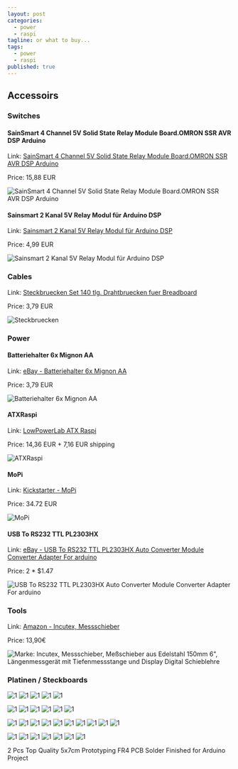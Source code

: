 ```yaml
---
layout: post
categories: 
  - power
  - raspi
tagline: or what to buy...
tags: 
  - power
  - raspi
published: true
---
```


## Accessoirs

### Switches
#### SainSmart 4 Channel 5V Solid State Relay Module Board.OMRON SSR AVR DSP Arduino
Link: [SainSmart 4 Channel 5V Solid State Relay Module Board.OMRON SSR AVR DSP Arduino](http://www.ebay.de/itm/Neu-SainSmart-4-Channel-5V-Solid-State-Relay-Module-Board-OMRON-SSR-AVR-Arduino-/320857846455?)

Price: 15,88 EUR

![SainSmart 4 Channel 5V Solid State Relay Module Board.OMRON SSR AVR DSP Arduino](/assets/images/2014-03-12-raspi-accessoirs/sainsmart-srs-relay.jpg)

#### Sainsmart 2 Kanal 5V Relay Modul für Arduino DSP

Link: [Sainsmart 2 Kanal 5V Relay Modul für Arduino DSP](http://www.sainsmart.com/arduino-pro-mini.html)

Price: 4,99 EUR

![Sainsmart 2 Kanal 5V Relay Modul für Arduino DSP](/assets/images/2014-03-12-raspi-accessoirs/sainsmart-relay.jpg)

### Cables
Link: [Steckbruecken Set 140 tlg. Drahtbruecken fuer Breadboard](http://www.ebay.de/itm/Steckbruecken-Set-140-tlg-Drahtbruecken-fuer-Breadboard-Steckplatine-Steckbruecke-/300913695775?)

Price: 3,79 EUR

![Steckbruecken](/assets/images/2014-03-12-raspi-accessoirs/steckbruecken.jpg)

### Power
#### Batteriehalter 6x Mignon AA
Link: [eBay - Batteriehalter 6x Mignon AA](http://www.ebay.de/itm/Batteriehalter-6x-Mignon-AA-Gehaeuse-Mignonzelle-Batterie-Halter-/290929939750)

Price: 3,79 EUR

![Batteriehalter 6x Mignon AA](/assets/images/2014-03-12-raspi-accessoirs/batteriehalter.jpg)

#### ATXRaspi
Link: [LowPowerLab ATX Raspi](http://lowpowerlab.com/shop/ATXRaspi-R2)

Price: 14,36 EUR + 7,16 EUR shipping

![ATXRaspi](/assets/images/2014-03-12-raspi-accessoirs/atx-raspi.jpg)

#### MoPi
Link: [Kickstarter - MoPi](https://www.kickstarter.com/projects/hamishcunningham/mopi-mobile-and-24-7-power-for-the-raspberry-pi)

Price: 34.72 EUR

![MoPi](/assets/images/2014-03-12-raspi-accessoirs/mopi.png)

#### USB To RS232 TTL PL2303HX
Link: [eBay - USB To RS232 TTL PL2303HX Auto Converter Module Converter Adapter For arduino](http://www.ebay.com/itm/USB-To-RS232-TTL-PL2303HX-Auto-Converter-Module-Converter-Adapter-For-arduino-/180953299346?)

Price: 2 * $1.47

![USB To RS232 TTL PL2303HX Auto Converter Module Converter Adapter For arduino](/assets/images/2014-03-12-raspi-accessoirs/usb-out.jpg)

### Tools
Link: [Amazon - Incutex, Messschieber](http://www.amazon.de/gp/product/B006GM51IM)

Price: 13,90€

![Marke: Incutex, Messschieber, Meßschieber aus Edelstahl 150mm 6", Längenmessgerät mit Tiefenmessstange und Display Digital Schieblehre](/assets/images/2014-03-12-raspi-accessoirs/schieblehre.jpg)

### Platinen / Steckboards
![1](/assets/images/2014-03-12-raspi-accessoirs/platine.jpg)
![1](/assets/images/2014-03-12-raspi-accessoirs/laborsteckbrett.jpg)
![1](/assets/images/2014-03-12-raspi-accessoirs/breakout.jpg)
![1](/assets/images/2014-03-12-raspi-accessoirs/usb-adapter.jpg)
![1](/assets/images/2014-03-12-raspi-accessoirs/luesterklemme.jpg)

![1](/assets/images/2014-03-12-raspi-accessoirs/schrumpfschlauch.jpg)
![1](/assets/images/2014-03-12-raspi-accessoirs/litze.jpg)
![1](/assets/images/2014-03-12-raspi-accessoirs/power-jack-socket.jpg)
![1](/assets/images/2014-03-12-raspi-accessoirs/banana-jack.jpg)
![1](/assets/images/2014-03-12-raspi-accessoirs/poti1.jpg)
![1](/assets/images/2014-03-12-raspi-accessoirs/poti2.jpg)

![1](/assets/images/2014-03-12-raspi-accessoirs/power-converter.jpg)
![1](/assets/images/2014-03-12-raspi-accessoirs/kondensator.jpg)
![1](/assets/images/2014-03-12-raspi-accessoirs/led1.jpg)
![1](/assets/images/2014-03-12-raspi-accessoirs/led2.jpg)
![1](/assets/images/2014-03-12-raspi-accessoirs/led-button.jpg)
![1](/assets/images/2014-03-12-raspi-accessoirs/relay.jpg)
![1](/assets/images/2014-03-12-raspi-accessoirs/sound-card.jpg)
![1](/assets/images/2014-03-12-raspi-accessoirs/display.jpg)
![1](/assets/images/2014-03-12-raspi-accessoirs/thermal-printer.jpg)
![1](/assets/images/2014-03-12-raspi-accessoirs/motion-sensor.jpg)

![1](/assets/images/2014-03-12-raspi-accessoirs/transmitter.jpg)
![1](/assets/images/2014-03-12-raspi-accessoirs/temp-sensor.jpg)
![1](/assets/images/2014-03-12-raspi-accessoirs/abstand-sensor.jpg)
![1](/assets/images/2014-03-12-raspi-accessoirs/thermal-sensor.jpg)
![1](/assets/images/2014-03-12-raspi-accessoirs/kit1.jpg)
![1](/assets/images/2014-03-12-raspi-accessoirs/kit2.jpg)
![1](/assets/images/2014-03-12-raspi-accessoirs/aa-charger.jpg)



2 Pcs Top Quality 5x7cm Prototyping FR4 PCB Solder Finished for Arduino Project
